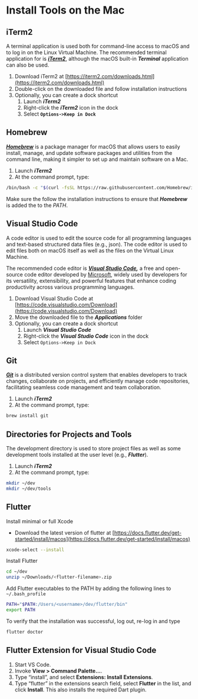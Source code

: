 # Install Tools on the Mac

## iTerm2

A terminal application is used both for command-line access to macOS and to log in on the Linux Virtual Machine. The recommended terminal application for is [_**iTerm2**_](https://iterm2.com), although the macOS built-in _**Terminal**_ application can also be used.

1. Download iTerm2 at [https://iterm2.com/downloads.html](https://iterm2.com/downloads.html)
2. Double-click on the downloaded file and follow installation instructions
3. Optionally, you can create a dock shortcut&#x20;
   1. Launch _**iTerm2**_
   2. Right-click the _**iTerm2**_ icon in the dock
   3. Select **`Options->Keep in Dock`**&#x20;

## Homebrew

[_**Homebrew**_](https://brew.sh) is a package manager for macOS that allows users to easily install, manage, and update software packages and utilities from the command line, making it simpler to set up and maintain software on a Mac.

1. Launch _**iTerm2**_
2. At the command prompt, type:

```bash
/bin/bash -c "$(curl -fsSL https://raw.githubusercontent.com/Homebrew/install/HEAD/install.sh)"
```

Make sure the follow the installation instructions to ensure that _**Homebrew**_ is added the to the _PATH_.

## Visual Studio Code&#x20;

A code editor is used to edit the source code for all programming languages and text-based structured data files (e.g., json). The code editor is used to edit files both on macOS itself as well as the files on the Virtual Linux Machine.

The recommended code editor is [_**Visual Studio Code**_](https://code.visualstudio.com)_**,**_ a free and open-source code editor developed by [Microsoft](https://www.microsoft.com), widely used by developers for its versatility, extensibility, and powerful features that enhance coding productivity across various programming languages.

1. Download Visual Studio Code at [https://code.visualstudio.com/Download](https://code.visualstudio.com/Download)
2. Move the downloaded file to the _**Applications**_ folder
3. Optionally, you can create a dock shortcut&#x20;
   1. Launch _**Visual Studio Code**_
   2. Right-click the _**Visual Studio Code**_ icon in the dock
   3. Select `Options->Keep in Dock`

## Git

[_**Git**_](https://git-scm.com) is a distributed version control system that enables developers to track changes, collaborate on projects, and efficiently manage code repositories, facilitating seamless code management and team collaboration.

1. Launch _**iTerm2**_
2. At the command prompt, type:

```bash
brew install git
```

## **Directories for Projects and Tools**&#x20;

The development directory is used to store project files as well as some development tools installed at the user level (e.g., _**Flutter**_).&#x20;

1. Launch _**iTerm2**_
2. At the command prompt, type:

```bash
mkdir ~/dev
mkdir ~/dev/tools
```

## Flutter

Install minimal or full Xcode

* Download the latest version of flutter at [https://docs.flutter.dev/get-started/install/macos](https://docs.flutter.dev/get-started/install/macos)

```bash
xcode-select --install
```

Install Flutter

```bash
cd ~/dev
unzip ~/Downloads/<flutter-filename>.zip
```

Add Flutter executables to the PATH by adding the following lines to `~/.bash_profile`

```bash
PATH="$PATH:/Users/<username>/dev/flutter/bin"
export PATH
```

To verify that the installation was successful, log out, re-log in and type

```bash
flutter doctor
```

## Flutter Extension for Visual Studio Code&#x20;

1. Start VS Code.
2. Invoke **View > Command Palette…**.
3. Type “install”, and select **Extensions: Install Extensions**.
4. Type “flutter” in the extensions search field, select **Flutter** in the list, and click **Install**. This also installs the required Dart plugin.
